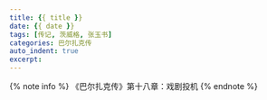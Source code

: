 ```yaml
---
title: {{ title }}
date: {{ date }}
tags: [传记, 茨威格, 张玉书]
categories: 巴尔扎克传
auto_indent: true
excerpt:
---
```

{% note info %}
《巴尔扎克传》第十八章：戏剧投机
{% endnote %}
